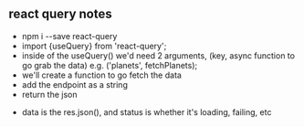 ## react query notes

<!--  -->

- npm i --save react-query
- import {useQuery} from 'react-query';
- inside of the useQuery() we'd need 2 arguments, (key, async function to go grab the data) e.g. ('planets', fetchPlanets);
- we'll create a function to go fetch the data
- add the endpoint as a string
- return the json 



<!--  -->
- data is the res.json(), and status is whether it's loading, failing, etc